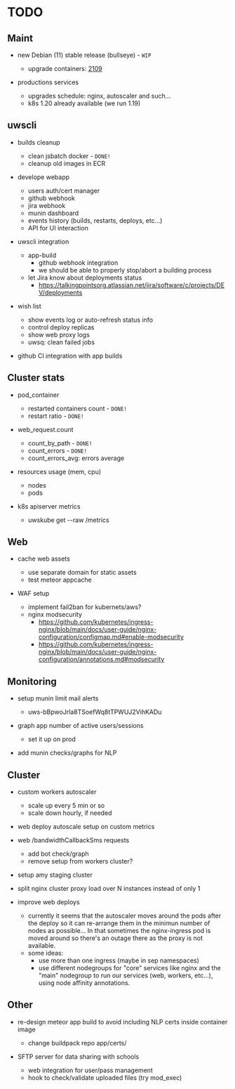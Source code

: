 # TODO

## Maint

* new Debian (11) stable release (bullseye) - `WIP`
    * upgrade containers: [2109](./infra/upgrades.md)

* productions services
    * upgrades schedule: nginx, autoscaler and such...
    * k8s 1.20 already available (we run 1.19)

## uwscli

* builds cleanup
    * clean jsbatch docker - `DONE!`
    * cleanup old images in ECR

* develope webapp
    * users auth/cert manager
    * github webhook
    * jira webhook
    * munin dashboard
    * events history (builds, restarts, deploys, etc...)
    * API for UI interaction

* uwscli integration
    * app-build
        * github webhook integration
        * we should be able to properly stop/abort a building process
    * let Jira know about deployments status
        * https://talkingpointsorg.atlassian.net/jira/software/c/projects/DEV/deployments

* wish list
    * show events log or auto-refresh status info
    * control deploy replicas
    * show web proxy logs
    * uwsq: clean failed jobs

* github CI integration with app builds

## Cluster stats

* pod_container
    * restarted containers count - `DONE!`
    * restart ratio - `DONE!`

* web_request.count
    * count_by_path - `DONE!`
    * count_errors - `DONE!`
    * count_errors_avg: errors average

* resources usage (mem, cpu)
    * nodes
    * pods

* k8s apiserver metrics
    * uwskube get --raw /metrics

## Web

* cache web assets
    * use separate domain for static assets
    * test meteor appcache

* WAF setup
    * implement fail2ban for kubernets/aws?
    * nginx modsecurity
        * https://github.com/kubernetes/ingress-nginx/blob/main/docs/user-guide/nginx-configuration/configmap.md#enable-modsecurity
        * https://github.com/kubernetes/ingress-nginx/blob/main/docs/user-guide/nginx-configuration/annotations.md#modsecurity

## Monitoring

* setup munin limit mail alerts
    * uws-bBpwoJrla8TSoefWq8tTPWUJ2VihKADu

* graph app number of active users/sessions
    * set it up on prod

* add munin checks/graphs for NLP

## Cluster

* custom workers autoscaler
    * scale up every 5 min or so
    * scale down hourly, if needed

* web deploy autoscale setup on custom metrics

* web /bandwidthCallbackSms requests
    * add bot check/graph
    * remove setup from workers cluster?

* setup amy staging cluster

* split nginx cluster proxy load over N instances instead of only 1

* improve web deploys
    * currently it seems that the autoscaler moves around the pods after the deploy so it can re-arrange them in the minimun number of nodes as possible... In that sometimes the nginx-ingress pod is moved around so there's an outage there as the proxy is not available.
    * some ideas:
        * use more than one ingress (maybe in sep namespaces)
        * use different nodegroups for "core" services like nginx and the "main" nodegroup to run our services (web, workers, etc...), using node affinity annotations.

## Other

* re-design meteor app build to avoid including NLP certs inside container image
    * change buildpack repo app/certs/

* SFTP server for data sharing with schools
    * web integration for user/pass management
    * hook to check/validate uploaded files (try mod_exec)
